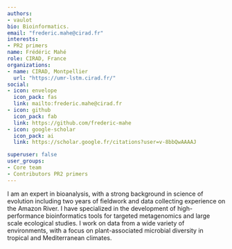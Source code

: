 ```yaml
---
authors:
- vaulot
bio: Bioinformatics.
email: "frederic.mahe@cirad.fr"
interests:
- PR2 primers
name: Frédéric Mahé
role: CIRAD, France
organizations:
- name: CIRAD, Montpellier
  url: "https://umr-lstm.cirad.fr/"
social:
- icon: envelope
  icon_pack: fas
  link: mailto:frederic.mahe@cirad.fr
- icon: github
  icon_pack: fab
  link: https://github.com/frederic-mahe
- icon: google-scholar
  icon_pack: ai
  link: https://scholar.google.fr/citations?user=v-8bbQwAAAAJ

superuser: false
user_groups:
- Core team
- Contributors PR2 primers
---
```


I am an expert in bioanalysis, with a strong background in science of evolution including two years of fieldwork and data collecting experience on the Amazon River. I have specialized in the development of high-performance bioinformatics tools for targeted metagenomics and large scale ecological studies. I work on data from a wide variety of environments, with a focus on plant-associated microbial diversity in tropical and Mediterranean climates.
